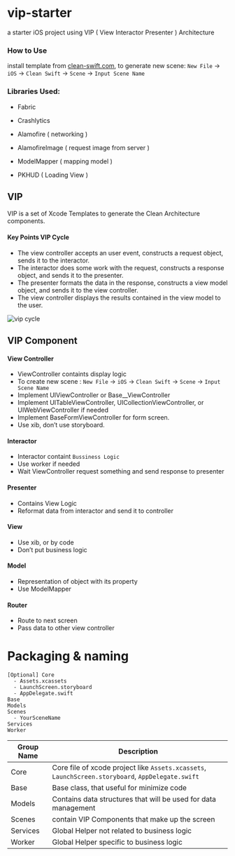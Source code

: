 # vip-starter
a starter iOS project using VIP ( View Interactor Presenter ) Architecture

### How to Use
install template from [clean-swift.com](https://clean-swift.com/), to generate new scene: `New File` -> `iOS` -> `Clean Swift` -> `Scene` -> `Input Scene Name`

### Libraries Used:
* Fabric
* Crashlytics

* Alamofire ( networking )
* AlamofireImage ( request image from server )
* ModelMapper ( mapping model )
* PKHUD ( Loading View )

## VIP
VIP is a set of Xcode Templates to generate the Clean Architecture components. 

#### Key Points VIP Cycle

* The view controller accepts an user event, constructs a request object, sends it to the interactor.
* The interactor does some work with the request, constructs a response object, and sends it to the presenter.
* The presenter formats the data in the response, constructs a view model object, and sends it to the view controller.
* The view controller displays the results contained in the view model to the user.

![vip cycle](https://cdn-images-1.medium.com/max/2000/1*QV4nxWPd_sbGhoWO-X7PfQ.png)

## VIP Component

#### View Controller
* ViewController containts display logic
* To create new scene : `New File` -> `iOS` -> `Clean Swift` -> `Scene` -> `Input Scene Name`
* Implement UIViewController or Base__ViewController
* Implement UITableViewController, UICollectionViewController, or UIWebViewController if needed
* Implement BaseFormViewController for form screen.
* Use xib, don’t use storyboard.

#### Interactor

* Interactor containt `Bussiness Logic` 
* Use worker if needed
* Wait ViewController request something and send response to presenter

#### Presenter

* Contains View Logic
* Reformat data from interactor and send it to controller

#### View

* Use xib, or by code
* Don’t put business logic

#### Model

* Representation of object with its property
* Use ModelMapper

#### Router

* Route to next screen
* Pass data to other view controller

# Packaging & naming

```
[Optional] Core
  - Assets.xcassets
  - LaunchScreen.storyboard
  - AppDelegate.swift
Base
Models
Scenes
  - YourSceneName
Services
Worker
```
| Group Name | Description |
| ---------- | ----------- |
| Core | Core file of xcode project like `Assets.xcassets`, `LaunchScreen.storyboard`, `AppDelegate.swift` |
| Base | Base class, that useful for minimize code |
| Models | Contains data structures that will be used for data management |
| Scenes | contain VIP Components that make up the screen |
| Services | Global Helper not related to business logic |
| Worker | Global Helper specific to business logic |
```
